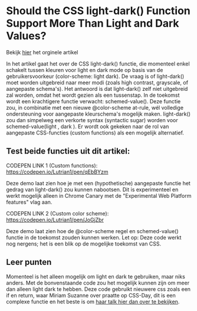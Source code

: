 # Should the CSS light-dark() Function Support More Than Light and Dark Values?

Bekijk [hier](https://css-tricks.com/should-the-css-light-dark-function-support-more-than-light-and-dark-values/#aa-custom-color-schemes) het orginele artikel



In het artikel gaat het over de CSS light-dark() functie, die momenteel enkel schakelt tussen kleuren voor light en dark mode op basis van de gebruikersvoorkeur (color-scheme: light dark).
De vraag is of light-dark() moet worden uitgebreid naar meer modi (zoals high contrast, grayscale, of aangepaste schema's). Het antwoord is dat light-dark() zelf niet uitgebreid zal worden, omdat het wordt gezien als een tussenstap.
In de toekomst wordt een krachtigere functie verwacht: schemed-value(). Deze functie zou, in combinatie met een nieuwe @color-scheme at-rule, wél volledige ondersteuning voor aangepaste kleurschema's mogelijk maken. light-dark() zou dan simpelweg een verkorte syntax (syntactic sugar) worden voor schemed-value(light <kleur>, dark <kleur>).
Er wordt ook gekeken naar de rol van aangepaste CSS-functies (custom functions) als een mogelijk alternatief.

## Test beide functies uit dit artikel:
CODEPEN LINK 1 (Custom functions): https://codepen.io/Lutrian1/pen/qEbBYzm

Deze demo laat zien hoe je met een (hypothetische) aangepaste functie het gedrag van light-dark() zou kunnen nabootsen. Dit is experimenteel en werkt mogelijk alleen in Chrome Canary met de "Experimental Web Platform features" vlag aan.

CODEPEN LINK 2 (Custom color scheme): https://codepen.io/Lutrian1/pen/JoGjZbr

Deze demo laat zien hoe de @color-scheme regel en schemed-value() functie in de toekomst zouden kunnen werken. Let op: Deze code werkt nog nergens; het is een blik op de mogelijke toekomst van CSS.

## Leer punten

Momenteel is het alleen mogelijk om light en dark te gebruiken, maar niks anders. Met de bonvenstaande code zou het mogelijk kunnen zijn om meer dan alleen light dark te hebben. Deze code gebruikt nieuwere css zoals een if en return, waar Miriam Suzanne over praatte op CSS-Day, dit is een complexe functie en het beste is om [haar talk hier dan over te bekijken](https://conffab.com/presentation/is-sass-dead-yet-css-mixins-functions-c/).
